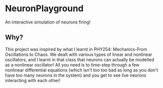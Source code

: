 # NeuronPlayground
An interactive simulation of neurons firing!

## Why?
This project was inspired by what I learnt in PHY254: Mechanics-From Oscillations to Chaos. We dealt with various types of linear and nonlinear oscillators, and I learnt in that class that neurons can actually be modelled as a nonlinear oscillator! All you need is to time-step through a few nonlinear differential equations (which isn't too too bad as long as you don't have too many neurons in the system) and you get to see live neurons interacting with each other!
